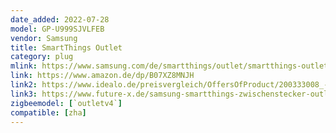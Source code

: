 ```yaml
---
date_added: 2022-07-28
model: GP-U999SJVLFEB
vendor: Samsung
title: SmartThings Outlet
category: plug
mlink: https://www.samsung.com/de/smartthings/outlet/smartthings-outlet-gp-u999sjvlfeb/
link: https://www.amazon.de/dp/B07XZ8MNJH
link2: https://www.idealo.de/preisvergleich/OffersOfProduct/200333008_-gp-u999sjvlfeb-samsung.html
link3: https://www.future-x.de/samsung-smartthings-zwischenstecker-outlet-p-8575681/
zigbeemodel: [`outletv4`]
compatible: [zha]
---
```


